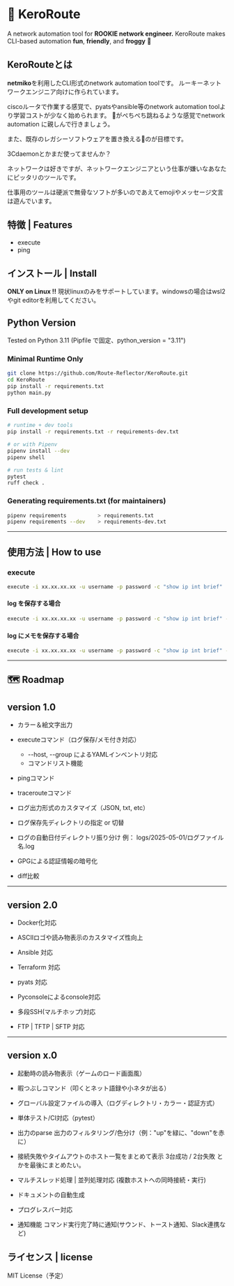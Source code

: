 # 🐸 KeroRoute

A network automation tool for **ROOKIE network engineer.**
KeroRoute makes CLI-based automation **fun**, **friendly**, and **froggy** 🐸

## KeroRouteとは
**netmiko**を利用したCLI形式のnetwork automation toolです。
ルーキーネットワークエンジニア向けに作られています。

ciscoルータで作業する感覚で、pyatsやansible等のnetwork automation toolより学習コストが少なく始められます。
🐸がぺちぺち跳ねるような感覚でnetwork automation に親しんで行きましょう。

また、既存のレガシーソフトウェアを置き換える🐸のが目標です。

3Cdaemonとかまだ使ってませんか？

ネットワークは好きですが、ネットワークエンジニアという仕事が嫌いなあなたにピッタリのツールです。

仕事用のツールは硬派で無骨なソフトが多いのであえてemojiやメッセージ文言は遊んでいます。

## 特徴 | Features
* execute
* ping


## インストール | Install

**ONLY on Linux !!**
現状linuxのみをサポートしています。windowsの場合はwsl2やgit editorを利用してください。

## Python Version
Tested on Python 3.11
(Pipfile で固定、python_version = "3.11")

### Minimal Runtime Only
```bash
git clone https://github.com/Route-Reflector/KeroRoute.git
cd KeroRoute
pip install -r requirements.txt
python main.py
```

### Full development setup
```bash
# runtime + dev tools
pip install -r requirements.txt -r requirements-dev.txt

# or with Pipenv
pipenv install --dev
pipenv shell

# run tests & lint
pytest
ruff check .
```

### Generating requirements.txt (for maintainers)
```bash
pipenv requirements          > requirements.txt
pipenv requirements --dev    > requirements-dev.txt
```
---

## 使用方法 | How to use

### execute

```bash
execute -i xx.xx.xx.xx -u username -p password -c "show ip int brief" 
```

#### log を保存する場合

```bash
execute -i xx.xx.xx.xx -u username -p password -c "show ip int brief" --log
```

#### log にメモを保存する場合

```bash
execute -i xx.xx.xx.xx -u username -p password -c "show ip int brief" --log --memo "設定変更後"
```
---

## 🗺️ Roadmap

version 1.0
---
* カラー＆絵文字出力

* executeコマンド（ログ保存/メモ付き対応）
  * --host, --group によるYAMLインベントリ対応
  * コマンドリスト機能

* pingコマンド

* tracerouteコマンド

*  ログ出力形式のカスタマイズ（JSON, txt, etc）

*  ログ保存先ディレクトリの指定 or 切替

*  ログの自動日付ディレクトリ振り分け
  例： logs/2025-05-01/ログファイル名.log

* GPGによる認証情報の暗号化

* diff比較
---


version 2.0 
---

* Docker化対応

* ASCIIロゴや読み物表示のカスタマイズ性向上

* Ansible 対応

* Terraform 対応

* pyats 対応

* Pyconsoleによるconsole対応

* 多段SSH(マルチホップ)対応

* FTP | TFTP | SFTP 対応 
---


version x.0 
---

* 起動時の読み物表示（ゲームのロード画面風）

* 暇つぶしコマンド（叩くとネット語録や小ネタが出る）

* グローバル設定ファイルの導入（ログディレクトリ・カラー・認証方式）

* 単体テスト/CI対応（pytest）

* 出力のparse
  出力のフィルタリング/色分け（例："up"を緑に、"down"を赤に）

* 接続失敗やタイムアウトのホスト一覧をまとめて表示
  3台成功 / 2台失敗 とかを最後にまとめたい。

* マルチスレッド処理 | 並列処理対応 (複数ホストへの同時接続・実行)

* ドキュメントの自動生成

* プログレスバー対応

* 通知機能
  コマンド実行完了時に通知(サウンド、トースト通知、Slack連携など)


## ライセンス | license

MIT License（予定）
